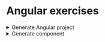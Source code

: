 <!---
<details>
<summary>Summary</summary>

Details
</details>
-->

<!---
Exercise format:
- title
  - task
  - project name
  - solution
    - steps
-->
# Angular exercises

<details>
<summary>Generate Angular project</summary>

**Task**

Generate Angular project:
- without routing
- without component tests
- use SCSS for styling

**Project**: `generate-angular-project`

<details>
<summary>Solution</summary>

```bash
npx ng new project --routing false --skip-tests true --style scss
```
</details>
</details>

<!--- -->

<details>
<summary>Generate component</summary>

**Task:** generate component without test files

**Project**: `generate-compent`

<details>
<summary>Solution</summary>

```bash
ng g c user --skip-tests true
```
</details>
</details>
